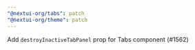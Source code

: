 ```yaml
---
"@nextui-org/tabs": patch
"@nextui-org/theme": patch
---
```


Add `destroyInactiveTabPanel` prop for Tabs component (#1562)
